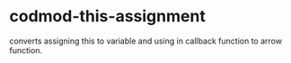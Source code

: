 # codmod-this-assignment
converts assigning this to variable and using in callback function to arrow function.
